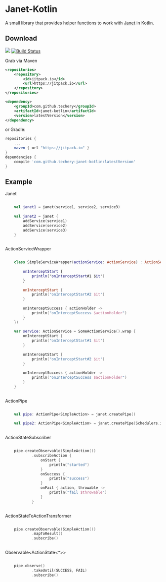 # Janet-Kotlin

A small library that provides helper functions to work with [Janet](https://github.com/techery/janet) in Kotlin.

## Download 
[![](https://jitpack.io/v/techery/janet-kotlin.svg)](https://jitpack.io/#techery/janet-kotlin)
[![Build Status](https://travis-ci.org/techery/janet-kotlin.svg?branch=master)](https://travis-ci.org/techery/janet-kotlin)

Grab via Maven
```xml
<repositories>
	<repository>
	    <id>jitpack.io</id>
        <url>https://jitpack.io</url>
	</repository>
</repositories>

<dependency>
    <groupId>com.github.techery</groupId>
    <artifactId>janet-kotlin</artifactId>
    <version>latestVersion</version>
</dependency>
```
or Gradle:
```groovy
repositories {
    ...
    maven { url "https://jitpack.io" }
}
dependencies {
    compile 'com.github.techery:janet-kotlin:latestVersion'
}
```

## Example

Janet

```kotlin

    val janet1 = janet(service1, service2, service3)
    
    val janet2 = janet {
        addService(service1)
        addService(service2)
        addService(service3)
    }
    
```


ActionServiceWrapper

```kotlin

    class SimpleServiceWrapper(actionService: ActionService) : ActionServiceWrapper(actionService, {
    
        onInterceptStart {
            println("onInterceptStart#1 $it")
        }
    
        onInterceptStart {
            println("onInterceptStart#2 $it")
        }
    
        onInterceptSuccess { actionHolder ->
            println("onInterceptSuccess $actionHolder")
        }
    })
    
    var service: ActionService = SomeActionService().wrap {
        onInterceptStart {
            println("onInterceptStart#1 $it")
        }
    
        onInterceptStart {
            println("onInterceptStart#2 $it")
        }
    
        onInterceptSuccess { actionHolder ->
            println("onInterceptSuccess $actionHolder")
        }
    }
   
```


ActionPipe

```kotlin

    val pipe: ActionPipe<SimpleAction> = janet.createPipe()
    
    val pipe2: ActionPipe<SimpleAction> = janet.createPipe(Schedulers.io())
    
```

ActionStateSubscriber

```kotlin

    pipe.createObservable(SimpleAction())
            .subscribeAction {
                onStart {
                    println("started")
                }
                onSuccess {
                    println("success")
                }
                onFail { action, throwable ->
                    println("fail $throwable")
                }
            }
    
```

ActionStateToActionTransformer

```kotlin

    pipe.createObservable(SimpleAction())
            .mapToResult()
            .subscribe()
    
```

Observable<ActionState<*>>

```kotlin

    pipe.observe()
            .takeUntil(SUCCESS, FAIL)
            .subscribe()
    
```

